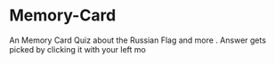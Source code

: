 # Memory-Card
An Memory Card 
Quiz about the Russian Flag and more . Answer gets picked by clicking it with your left mo
